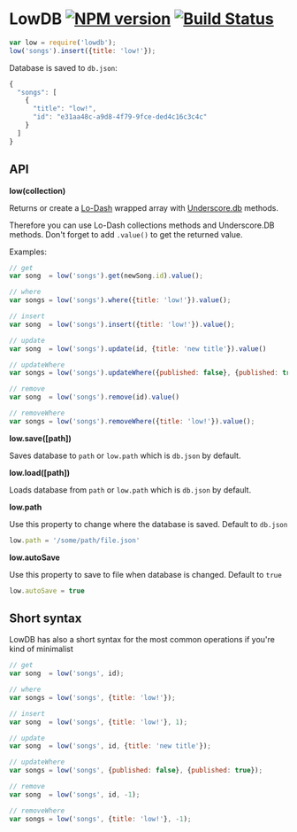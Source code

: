 # LowDB [![NPM version](https://badge.fury.io/js/lowdb.png)](http://badge.fury.io/js/lowdb) [![Build Status](https://travis-ci.org/typicode/lowdb.png)](https://travis-ci.org/typicode/lowdb)

```javascript
var low = require('lowdb');
low('songs').insert({title: 'low!'});
```

Database is saved to `db.json`:

```javascript
{
  "songs": [
    {
      "title": "low!",
      "id": "e31aa48c-a9d8-4f79-9fce-ded4c16c3c4c"
    }
  ]
}
```

## API

__low(collection)__

Returns or create a [Lo-Dash](http://lodash.com/docs) wrapped array with [Underscore.db](https://github.com/typicode/underscore.db) methods.

Therefore you can use Lo-Dash collections methods and Underscore.DB methods. Don't forget to add `.value()` to get the returned value.

Examples:

```javascript
// get
var song  = low('songs').get(newSong.id).value();

// where
var songs = low('songs').where({title: 'low!'}).value();

// insert
var song  = low('songs').insert({title: 'low!'}).value();

// update
var song  = low('songs').update(id, {title: 'new title'}).value()

// updateWhere
var songs = low('songs').updateWhere({published: false}, {published: true}).value()

// remove
var song  = low('songs').remove(id).value()

// removeWhere
var songs = low('songs').removeWhere({title: 'low!'}).value();
```

__low.save([path])__

Saves database to `path` or `low.path` which is `db.json` by default.

__low.load([path])__

Loads database from `path` or `low.path` which is `db.json` by default.

__low.path__

Use this property to change where the database is saved. Default to `db.json`

```javascript
low.path = '/some/path/file.json'
```

__low.autoSave__

Use this property to save to file when database is changed. Default to `true`

```javascript
low.autoSave = true
```

## Short syntax

LowDB has also a short syntax for the most common operations if you're kind of minimalist

```javascript
// get
var song  = low('songs', id);

// where
var songs = low('songs', {title: 'low!'});

// insert
var song  = low('songs', {title: 'low!'}, 1);

// update
var song  = low('songs', id, {title: 'new title'});

// updateWhere
var songs = low('songs', {published: false}, {published: true});

// remove
var song  = low('songs', id, -1);

// removeWhere
var songs = low('songs', {title: 'low!'}, -1);
```
